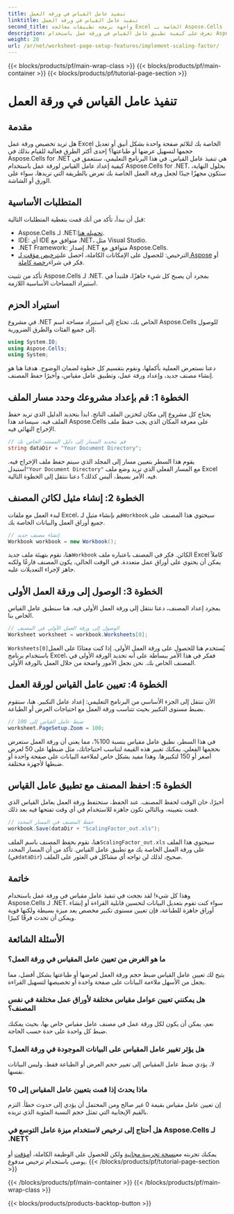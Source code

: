 ```yaml
---
title: تنفيذ عامل القياس في ورقة العمل
linktitle: تنفيذ عامل القياس في ورقة العمل
second_title: واجهة برمجة تطبيقات معالجة Excel الخاصة بـ Aspose.Cells .NET
description: تعرف على كيفية تطبيق عامل القياس في ورقة عمل باستخدام Aspose.Cells for .NET من خلال برنامج تعليمي خطوة بخطوة وأمثلة وأسئلة شائعة. مثالي للقياس السلس.
weight: 20
url: /ar/net/worksheet-page-setup-features/implement-scaling-factor/
---
```


{{< blocks/products/pf/main-wrap-class >}}
{{< blocks/products/pf/main-container >}}
{{< blocks/products/pf/tutorial-page-section >}}

# تنفيذ عامل القياس في ورقة العمل

## مقدمة

هل تريد تخصيص ورقة عمل Excel الخاصة بك لتلائم صفحة واحدة بشكل أنيق أو تعديل حجمها لتسهيل عرضها أو طباعتها؟ إحدى أكثر الطرق فعالية للقيام بذلك في Aspose.Cells for .NET هي تنفيذ عامل القياس. في هذا البرنامج التعليمي، سنتعمق في كيفية إعداد عامل القياس لورقة عمل باستخدام Aspose.Cells for .NET. بحلول النهاية، ستكون مجهزًا جيدًا لجعل ورقة العمل الخاصة بك تعرض بالطريقة التي تريدها، سواء على الورق أو الشاشة.

## المتطلبات الأساسية

قبل أن نبدأ، تأكد من أنك قمت بتغطية المتطلبات التالية:

-  Aspose.Cells لـ .NET:[تحميله هنا](https://releases.aspose.com/cells/net/).
- IDE: أي IDE متوافق مع .NET، مثل Visual Studio.
- .NET Framework: إصدار .NET متوافق مع Aspose.Cells.
-  الترخيص: للحصول على الإمكانات الكاملة، احصل على[ترخيص مؤقت لـ Aspose](https://purchase.aspose.com/temporary-license/) أو فكر في شراء[رخصة كاملة](https://purchase.aspose.com/buy).

تأكد من تثبيت Aspose.Cells لـ .NET. بمجرد أن يصبح كل شيء جاهزًا، فلنبدأ في استيراد المساحات الأساسية اللازمة.


## استيراد الحزم

في مشروع .NET الخاص بك، تحتاج إلى استيراد مساحة اسم Aspose.Cells للوصول إلى جميع الفئات والطرق الضرورية.

```csharp
using System.IO;
using Aspose.Cells;
using System;
```

دعنا نستعرض العملية بأكملها، ونقوم بتقسيم كل خطوة لضمان الوضوح. هدفنا هنا هو إنشاء مصنف جديد، وإعداد ورقة عمل، وتطبيق عامل مقياس، وأخيرًا حفظ المصنف. 

## الخطوة 1: قم بإعداد مشروعك وحدد مسار الملف

يحتاج كل مشروع إلى مكان لتخزين الملف الناتج. ابدأ بتحديد الدليل الذي تريد حفظ الملف فيه. سيساعد هذا Aspose.Cells على معرفة المكان الذي يجب حفظ ملف الإخراج النهائي فيه.

```csharp
// قم بتحديد المسار إلى دليل المستند الخاص بك
string dataDir = "Your Document Directory";
```


 يقوم هذا السطر بتعيين مسار إلى المجلد الذي سيتم حفظ ملف الإخراج فيه. استبدل`"Your Document Directory"` مع المسار الفعلي الذي تريد وضع ملف Excel فيه. الأمر بسيط، أليس كذلك؟ دعنا ننتقل إلى الخطوة التالية.


## الخطوة 2: إنشاء مثيل لكائن المصنف

 لبدء العمل مع ملفات Excel، قم بإنشاء مثيل لـ`Workbook` سيحتوي هذا المصنف على جميع أوراق العمل والبيانات الخاصة بك.

```csharp
// إنشاء مصنف جديد
Workbook workbook = new Workbook();
```


 هنا، نقوم بتهيئة ملف جديد`Workbook` الكائن. فكر في المصنف باعتباره ملف Excel كاملاً يمكن أن يحتوي على أوراق عمل متعددة. في الوقت الحالي، يكون المصنف فارغًا ولكنه جاهز لإجراء التعديلات عليه.


## الخطوة 3: الوصول إلى ورقة العمل الأولى

بمجرد إعداد المصنف، دعنا ننتقل إلى ورقة العمل الأولى فيه. هنا سنطبق عامل القياس الخاص بنا.

```csharp
// الوصول إلى ورقة العمل الأولى في المصنف
Worksheet worksheet = workbook.Worksheets[0];
```


`Worksheets[0]`يُستخدم هنا للحصول على ورقة العمل الأولى. إذا كنت معتادًا على العمل باستخدام برنامج Excel، ففكر في هذا الأمر ببساطة على أنه تحديد الورقة الأولى في المصنف الخاص بك. نحن نجعل الأمور واضحة من خلال العمل بالورقة الأولى.


## الخطوة 4: تعيين عامل القياس لورقة العمل

الآن ننتقل إلى الجزء الأساسي من البرنامج التعليمي: إعداد عامل التكبير. هنا، ستقوم بضبط مستوى التكبير بحيث تتناسب ورقة العمل مع احتياجات العرض أو الطباعة.

```csharp
// ضبط عامل القياس إلى 100
worksheet.PageSetup.Zoom = 100;
```


في هذا السطر، نطبق عامل مقياس بنسبة 100%، مما يعني أن ورقة العمل ستعرض بحجمها الفعلي. يمكنك تغيير هذه القيمة لتناسب احتياجاتك، مثل ضبطها على 50 لعرض أصغر أو 150 لتكبيرها. وهذا مفيد بشكل خاص لملاءمة البيانات على صفحة واحدة أو ضبطها لأجهزة مختلفة.


## الخطوة 5: احفظ المصنف مع تطبيق عامل القياس

أخيرًا، حان الوقت لحفظ المصنف. عند الحفظ، ستحتفظ ورقة العمل بعامل القياس الذي قمت بتعيينه، وبالتالي تكون جاهزة للاستخدام في أي وقت تفتحها فيه بعد ذلك.

```csharp
// حفظ المصنف في المسار المحدد
workbook.Save(dataDir + "ScalingFactor_out.xls");
```


 هنا، نقوم بحفظ المصنف باسم الملف`ScalingFactor_out.xls` سيحتوي هذا الملف على ورقة العمل الخاصة بك مع تطبيق عامل القياس. تأكد من أن المسار المحدد (في`dataDir`) صحيح، لذلك لن تواجه أي مشاكل في العثور على الملف.


## خاتمة

وهذا كل شيء! لقد نجحت في تنفيذ عامل مقياس في ورقة عمل باستخدام Aspose.Cells لـ .NET. سواء كنت تقوم بتعديل البيانات لتحسين قابلية القراءة أو إنشاء أوراق جاهزة للطباعة، فإن تعيين مستوى تكبير مخصص يعد ميزة بسيطة ولكنها قوية ويمكن أن تحدث فرقًا كبيرًا.

## الأسئلة الشائعة

### ما هو الغرض من تعيين عامل المقياس في ورقة العمل؟  
يتيح لك تعيين عامل القياس ضبط حجم ورقة العمل لعرضها أو طباعتها بشكل أفضل، مما يجعل من الأسهل ملاءمة البيانات على صفحة واحدة أو تخصيصها لتسهيل القراءة.

### هل يمكنني تعيين عوامل مقياس مختلفة لأوراق عمل مختلفة في نفس المصنف؟  
نعم، يمكن أن يكون لكل ورقة عمل في مصنف عامل مقياس خاص بها، بحيث يمكنك ضبط كل واحدة على حدة حسب الحاجة.

### هل يؤثر تغيير عامل المقياس على البيانات الموجودة في ورقة العمل؟  
لا، يؤدي ضبط عامل المقياس إلى تغيير حجم العرض أو الطباعة فقط، وليس البيانات نفسها.

### ماذا يحدث إذا قمت بتعيين عامل المقياس إلى 0؟  
إن تعيين عامل مقياس بقيمة 0 غير صالح ومن المحتمل أن يؤدي إلى حدوث خطأ. التزم بالقيم الإيجابية التي تمثل حجم النسبة المئوية الذي تريده.

### هل أحتاج إلى ترخيص لاستخدام ميزة عامل التوسع في Aspose.Cells لـ .NET؟  
 يمكنك تجربته مع[نسخة تجريبية مجانية](https://releases.aspose.com/) ولكن للحصول على الوظيفة الكاملة، أ[مؤقت](https://purchase.aspose.com/temporary-license/) أو يوصى باستخدام ترخيص مدفوع.
{{< /blocks/products/pf/tutorial-page-section >}}

{{< /blocks/products/pf/main-container >}}
{{< /blocks/products/pf/main-wrap-class >}}

{{< blocks/products/products-backtop-button >}}
